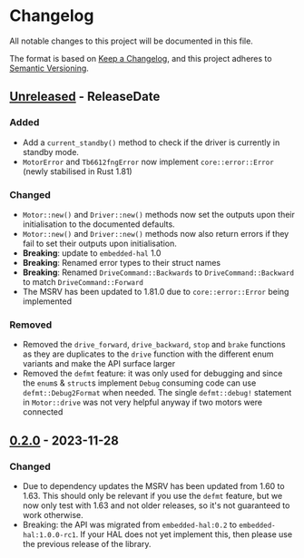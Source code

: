 # Changelog
All notable changes to this project will be documented in this file.

The format is based on [Keep a Changelog](https://keepachangelog.com/en/1.0.0/),
and this project adheres to [Semantic Versioning](https://semver.org/spec/v2.0.0.html).

<!-- next-header -->
## [Unreleased] - ReleaseDate
### Added

* Add a `current_standby()` method to check if the driver is currently in standby mode.
* `MotorError` and `Tb6612fngError` now implement `core::error::Error` (newly stabilised in Rust 1.81)

### Changed

* `Motor::new()` and `Driver::new()` methods now set the outputs upon their
  initialisation to the documented defaults.
* `Motor::new()` and `Driver::new()` methods now also return errors if they fail
  to set their outputs upon initialisation.
* **Breaking**: update to `embedded-hal` 1.0
* **Breaking**: Renamed error types to their struct names
* **Breaking**: Renamed `DriveCommand::Backwards` to `DriveCommand::Backward` to match
  `DriveCommand::Forward`
* The MSRV has been updated to 1.81.0 due to `core::error::Error` being implemented

### Removed

* Removed the `drive_forward`, `drive_backward`, `stop` and `brake`
  functions as they are duplicates to the `drive` function with the
  different enum variants and make the API surface larger
* Removed the `defmt` feature: it was only used for debugging and since the `enum`s & `struct`s implement `Debug`
  consuming code can use `defmt::Debug2Format` when needed. The single `defmt::debug!` statement in `Motor::drive` was
  not very helpful anyway if two motors were connected

## [0.2.0] - 2023-11-28

### Changed

* Due to dependency updates the MSRV has been updated from 1.60 to 1.63. This
  should only be relevant if you use the `defmt` feature, but we now only test
  with 1.63 and not older releases, so it's not guaranteed to work otherwise.
* Breaking: the API was migrated from `embedded-hal:0.2` to `embedded-hal:1.0.0-rc1`.
  If your HAL does not yet implement this, then please use the previous release of the library.

<!-- next-url -->
[Unreleased]: https://github.com/rust-embedded-community/tb6612fng-rs/compare/v0.2.0...HEAD
[0.2.0]: https://github.com/rust-embedded-community/tb6612fng-rs/compare/v0.1.1...v0.2.0
